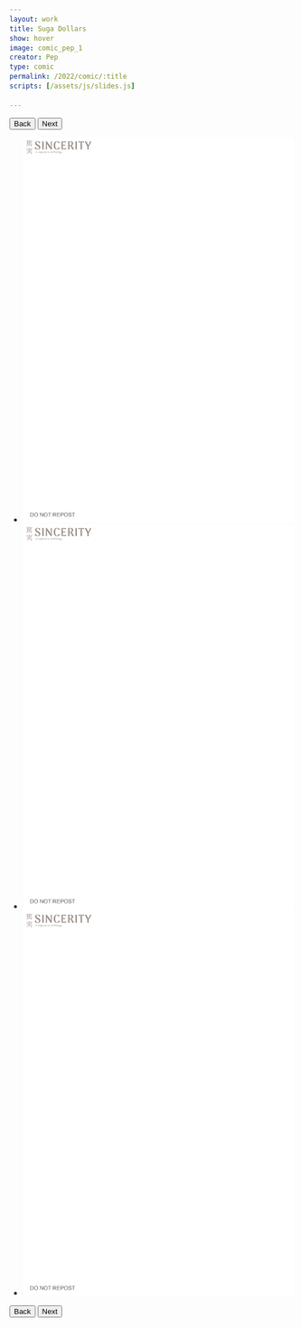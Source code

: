 ```yaml
---
layout: work
title: Suga Dollars
show: hover
image: comic_pep_1
creator: Pep
type: comic
permalink: /2022/comic/:title
scripts: [/assets/js/slides.js]

---
```

<div class="fullscreen-image-slider">
  <div class="slides" role="region" aria-label="FullScreen Pictures" data-slide>
    <div class="slide-buttons">
      <button class="slide-previous hide" onclick="prevSlide()">
        <span class="show-for-sr">Back</span>
      </button>
      <button class="slide-next" onclick="nextSlide()">
        <span class="show-for-sr">Next</span>
      </button>
    </div>
    <ul class="slide-container">
      <li data-slide=1 class="is-active slide">
        <img class="visual" id="comic_pep_1" src="/assets/images/watermark.png" alt="page1">
      </li>
      <li data-slide=2 class="slide">
        <img class="visual" id="comic_pep_2" src="/assets/images/watermark.png" alt="page2">
      </li>
      <li data-slide=3 class="slide">
        <img class="visual" id="comic_pep_3" src="/assets/images/watermark.png" alt="page3">
      </li>
    </ul>
    <div class="slide-buttons">
      <button class="slide-previous hide" onclick="prevSlide()">
        <span class="show-for-sr">Back</span>
      </button>
      <button class="slide-next" onclick="nextSlide()">
        <span class="show-for-sr">Next</span>
      </button>
    </div>
  </div>
</div>